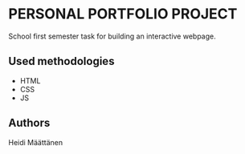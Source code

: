 # PERSONAL PORTFOLIO PROJECT

School first semester task for building an interactive webpage.

## Used methodologies

- HTML
- CSS
- JS

## Authors

Heidi Määttänen
